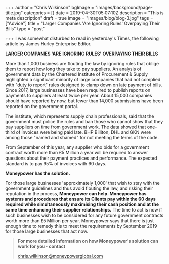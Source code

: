 +++
author = "Chris Wilkinson"
bgImage = "images/background/page-title.jpg"
categories = []
date = 2019-04-30T05:07:10Z
description = "This is meta description"
draft = true
image = "images/blog/blog-3.jpg"
tags = ["Advice"]
title = "Larger Companies 'Are Ignoring Rules' Overpaying Their Bills"
type = "post"

+++
I was somewhat disturbed to read in yesterday's Times, the following article by James Hurley Enterprise Editor.

  
**LARGER COMPANIES 'ARE IGNORING RULES' OVERPAYING THEIR BILLS**

More than 1,000 business are flouting the law by ignoring rules that oblige them to report how long they take to pay suppliers. An analysis of government data by the Chartered Institute of Procurement & Supply highlighted a significant minority of large companies that had not complied with "duty to report" rules designed to clamp down on late payment of bills. Since 2017, large businesses have been required to publish reports on payments to suppliers at least twice per year. About 15,000 companies should have reported by now, but fewer than 14,000 submissions have been reported on the government portal.

The institute, which represents supply chain professionals, said that the government must police the rules and ban those who cannot show that they pay suppliers on time from government work. The data showed that one-third of invoices were being paid late. BHP Billiton, DHL and GKN were among those "named and shamed" for not meeting the terms of the code.

From September of this year, any supplier who bids for a government contract worth more than £5 Million a year will be required to answer questions about their payment practices and performance. The expected standard is to pay 95% of invoices with 60 days.

  
**Moneypower has the solution.**

For those large businesses 'approximately 1,000' that wish to stay with the government guidelines and thus avoid flouting the law, and risking their reputation in the process, **Moneypower can help. Moneypower has systems and procedures that ensure its Clients pay within the 60 days required while simultaneously maximising their cash position and at the same time enhancing their supplier relationships.** The time to act is now if such businesses wish to be considered for any future government contracts worth more than £5 Million per year. Moneypower says that there is just enough time to remedy this to meet the requirements by September 2019 for those large businesses that act now.

> **For more detailed information on how Moneypower's solution can work for you - contact**
>
> [chris.wilkinson@moneypowerglobal.com](mailto:chris.wilkinson@moneypowerglobal.com)